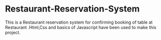 # Restaurant-Reservation-System
This is a Restaurant reservation system for confirming booking of table at Restaurant .Html,Css and basics of Javascript have been used to make this project.
